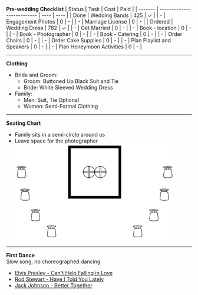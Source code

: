 **Pre-wedding Checklist**
| Status  | Task                       | Cost | Paid |
| ------- | -------------------------- | ---- | ---- |
| Done    | Wedding Bands              | 425  | ✓    |
| -       | Engagement Photos          | 0    | -    |
| -       | Marriage License           | 0    | -    |
| Ordered | Wedding Dress              | 782  | ✓    |
| -       | Get Married                | 0    | -    |
| -       | Book - location            | 0    | -    |
| -       | Book - Photographer        | 0    | -    |
| -       | Book - Catering            | 0    | -    |
| -       | Order Chairs               | 0    | -    |
| -       | Order Cake Supplies        | 0    | -    |
| -       | Plan Playlist and Speakers | 0    | -    |
| -       | Plan Honeymoon Activities  | 0    | -    |

---

**Clothing**
-   Bride and Groom:
    -   Groom:  Buttoned Up Black Suit and Tie
    -   Bride:  White Sleeved Wedding Dress
-   Family:
    -   Men:    Suit, Tie Optional
    -   Women:  Semi-Formal Clothing

---

**Seating Chart**
-   Family sits in a semi-circle around us
-   Leave space for the photographer\
![Seating Chart](./images/seating_chart.png)

---

**First Dance**\
Slow song, no choreographed dancing
-   [Elvis Presley - Can't Help Falling in Love](https://open.spotify.com/track/44AyOl4qVkzS48vBsbNXaC)
-   [Rod Stewart - Have I Told You Lately](https://open.spotify.com/track/6mIY6O7uNGgVqOoX70UAYh)
-   [Jack Johnson - Better Together](https://open.spotify.com/track/0x1AxbzEDQyX6feQW99lF0)